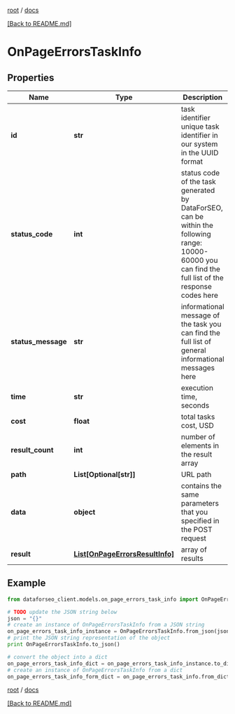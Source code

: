 [root](./../ "root") / [docs](./ "docs")

[[Back to README.md]](./../README.md "[Back to README.md]")

# OnPageErrorsTaskInfo

## Properties

Name | Type | Description | Notes
------------ | ------------- | ------------- | -------------
**id** | **str** | task identifier unique task identifier in our system in the UUID format | [optional]
**status_code** | **int** | status code of the task generated by DataForSEO, can be within the following range: 10000-60000 you can find the full list of the response codes here | [optional]
**status_message** | **str** | informational message of the task you can find the full list of general informational messages here | [optional]
**time** | **str** | execution time, seconds | [optional]
**cost** | **float** | total tasks cost, USD | [optional]
**result_count** | **int** | number of elements in the result array | [optional]
**path** | **List[Optional[str]]** | URL path | [optional]
**data** | **object** | contains the same parameters that you specified in the POST request | [optional]
**result** | [**List[OnPageErrorsResultInfo]**](OnPageErrorsResultInfo.md) | array of results | [optional]

## Example

```python
from dataforseo_client.models.on_page_errors_task_info import OnPageErrorsTaskInfo

# TODO update the JSON string below
json = "{}"
# create an instance of OnPageErrorsTaskInfo from a JSON string
on_page_errors_task_info_instance = OnPageErrorsTaskInfo.from_json(json)
# print the JSON string representation of the object
print OnPageErrorsTaskInfo.to_json()

# convert the object into a dict
on_page_errors_task_info_dict = on_page_errors_task_info_instance.to_dict()
# create an instance of OnPageErrorsTaskInfo from a dict
on_page_errors_task_info_form_dict = on_page_errors_task_info.from_dict(on_page_errors_task_info_dict)
```

  

[root](./../ "root") / [docs](./ "docs")

[[Back to README.md]](./../README.md "[Back to README.md]")
